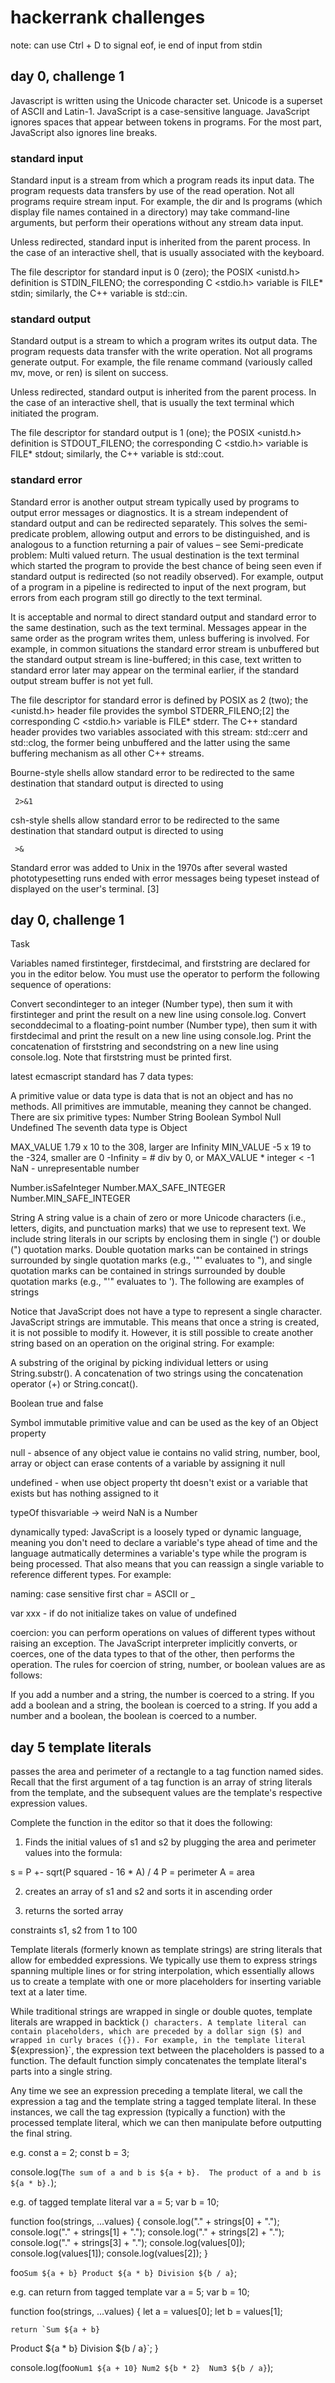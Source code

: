 # hackerrank challenges
note: can use Ctrl + D to signal eof, ie end of input from stdin

## day 0, challenge 1
Javascript is written using the Unicode character set. Unicode is a superset of ASCII and Latin-1.
JavaScript is a case-sensitive language.
JavaScript ignores spaces that appear between tokens in programs. For the most part, JavaScript also ignores line breaks.

### standard input
Standard input is a stream from which a program reads its input data. The program requests data transfers by use of the read operation. Not all programs require stream input. For example, the dir and ls programs (which display file names contained in a directory) may take command-line arguments, but perform their operations without any stream data input.

Unless redirected, standard input is inherited from the parent process. In the case of an interactive shell, that is usually associated with the keyboard.

The file descriptor for standard input is 0 (zero); the POSIX <unistd.h> definition is STDIN_FILENO; the corresponding C <stdio.h> variable is FILE* stdin; similarly, the C++ <iostream> variable is std::cin.

### standard output
Standard output is a stream to which a program writes its output data. The program requests data transfer with the write operation. Not all programs generate output. For example, the file rename command (variously called mv, move, or ren) is silent on success.

Unless redirected, standard output is inherited from the parent process. In the case of an interactive shell, that is usually the text terminal which initiated the program.

The file descriptor for standard output is 1 (one); the POSIX <unistd.h> definition is STDOUT_FILENO; the corresponding C <stdio.h> variable is FILE* stdout; similarly, the C++ <iostream> variable is std::cout.

### standard error
Standard error is another output stream typically used by programs to output error messages or diagnostics. It is a stream independent of standard output and can be redirected separately. This solves the semi-predicate problem, allowing output and errors to be distinguished, and is analogous to a function returning a pair of values – see Semi-predicate problem: Multi valued return. The usual destination is the text terminal which started the program to provide the best chance of being seen even if standard output is redirected (so not readily observed). For example, output of a program in a pipeline is redirected to input of the next program, but errors from each program still go directly to the text terminal.

It is acceptable and normal to direct standard output and standard error to the same destination, such as the text terminal. Messages appear in the same order as the program writes them, unless buffering is involved. For example, in common situations the standard error stream is unbuffered but the standard output stream is line-buffered; in this case, text written to standard error later may appear on the terminal earlier, if the standard output stream buffer is not yet full.

The file descriptor for standard error is defined by POSIX as 2 (two); the <unistd.h> header file provides the symbol STDERR_FILENO;[2] the corresponding C <stdio.h> variable is FILE* stderr. The C++ <iostream> standard header provides two variables associated with this stream: std::cerr and std::clog, the former being unbuffered and the latter using the same buffering mechanism as all other C++ streams.

Bourne-style shells allow standard error to be redirected to the same destination that standard output is directed to using
```
 2>&1
 ```
csh-style shells allow standard error to be redirected to the same destination that standard output is directed to using
```
 >&
 ```
Standard error was added to Unix in the 1970s after several wasted phototypesetting runs ended with error messages being typeset instead of displayed on the user's terminal. [3]

## day 0, challenge 1
Task

Variables named firstinteger, firstdecimal, and firststring  are declared for you in the editor below. You must use the  operator to perform the following sequence of operations:

Convert secondinteger to an integer (Number type), then sum it with firstinteger and print the result on a new line using console.log.
Convert seconddecimal to a floating-point number (Number type), then sum it with firstdecimal and print the result on a new line using console.log.
Print the concatenation of firststring and secondstring on a new line using console.log. Note that firststring must be printed first.

latest ecmascript standard has 7 data types:

A primitive value or data type is data that is not an object and has no methods. All primitives are immutable, meaning they cannot be changed. There are six primitive types:
Number
String
Boolean
Symbol
Null
Undefined
The seventh data type is Object

MAX_VALUE 1.79 x 10 to the 308, larger are Infinity
MIN_VALUE -5 x 19 to the -324, smaller are 0
-Infinity = # div by 0, or MAX_VALUE * integer < -1
NaN - unrepresentable number

Number.isSafeInteger
Number.MAX_SAFE_INTEGER
Number.MIN_SAFE_INTEGER

String
A string value is a chain of zero or more Unicode characters (i.e., letters, digits, and punctuation marks) that we use to represent text. We include string literals in our scripts by enclosing them in single (') or double (") quotation marks. Double quotation marks can be contained in strings surrounded by single quotation marks (e.g., '"' evaluates to "), and single quotation marks can be contained in strings surrounded by double quotation marks (e.g., "'" evaluates to '). The following are examples of strings

Notice that JavaScript does not have a type to represent a single character. 
JavaScript strings are immutable. This means that once a string is created, it is not possible to modify it. However, it is still possible to create another string based on an operation on the original string. For example:

A substring of the original by picking individual letters or using String.substr().
A concatenation of two strings using the concatenation operator (+) or String.concat().

Boolean
true and false

Symbol
immutable primitive value and can be used as the key of an Object property

null - absence of any object value
 ie contains no valid string, number, bool, array or object
 can erase contents of a variable by assigning it null

 undefined - when use object property tht doesn't exist or a variable that exists but has nothing assigned to it

 typeOf thisvariable -> 
 weird NaN is a Number

dynamically typed: 
 JavaScript is a loosely typed or dynamic language, meaning you don't need to declare a variable's type ahead of time and the language autmatically determines a variable's type while the program is being processed. That also means that you can reassign a single variable to reference different types. For example:

naming: 
case sensitive
first char = ASCII or _

var xxx - if do not initialize takes on value of undefined

coercion:
you can perform operations on values of different types without raising an exception. The JavaScript interpreter implicitly converts, or coerces, one of the data types to that of the other, then performs the operation. The rules for coercion of string, number, or boolean values are as follows:

If you add a number and a string, the number is coerced to a string.
If you add a boolean and a string, the boolean is coerced to a string.
If you add a number and a boolean, the boolean is coerced to a number.

## day 5 template literals
passes the area and perimeter of a rectangle to a tag function named sides. Recall that the first argument of a tag function is an array of string literals from the template, and the subsequent values are the template's respective expression values.

Complete the function in the editor so that it does the following:

1. Finds the initial values of  s1 and s2  by plugging the area and perimeter values into the formula:

s = P +- sqrt(P squared - 16 * A) / 4
P = perimeter
A = area

2. creates an array of s1 and s2 and sorts it in ascending order

3. returns the sorted array

constraints s1, s2 from 1 to 100

Template literals (formerly known as template strings) are string literals that allow for embedded expressions. We typically use them to express strings spanning multiple lines or for string interpolation, which essentially allows us to create a template with one or more placeholders for inserting variable text at a later time.

While traditional strings are wrapped in single or double quotes, template literals are wrapped in backtick (`) characters. A template literal can contain placeholders, which are preceded by a dollar sign ($) and wrapped in curly braces ({}). For example, in the template literal `${expression}`, the expression text between the placeholders is passed to a function. The default function simply concatenates the template literal's parts into a single string.

Any time we see an expression preceding a template literal, we call the expression a tag and the template string a tagged template literal. In these instances, we call the tag expression (typically a function) with the processed template literal, which we can then manipulate before outputting the final string.

e.g.
const a = 2;
const b = 3;

console.log(`The sum of a and b is ${a + b}. 
The product of a and b is ${a * b}.`);

e.g. of tagged template literal
var a = 5;
var b = 10;

function foo(strings, ...values) {
    console.log("." + strings[0] + ".");
    console.log("." + strings[1] + ".");
    console.log("." + strings[2] + ".");
    console.log("." + strings[3] + ".");
    console.log(values[0]);
    console.log(values[1]);
    console.log(values[2]);
}

foo`Sum ${a + b}
Product ${a * b}
Division ${b / a}`;

e.g. can return from tagged template
var a = 5;
var b = 10;

function foo(strings, ...values) {
    let a = values[0];
    let b = values[1];

    return `Sum ${a + b}
Product ${a * b} 
Division ${b / a}`;
}

console.log(foo`Num1 ${a + 10}
Num2 ${b * 2} 
Num3 ${b / a}`);

